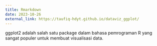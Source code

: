 ```yaml
---
title: Rmarkdown
date: 2023-10-26
external_link: https://taufiq-hdyt.github.io/dataviz_ggplot/
---
```


ggplot2 adalah salah satu package dalam bahasa pemrograman R yang sangat populer untuk membuat visualisasi data.

<!--more-->
